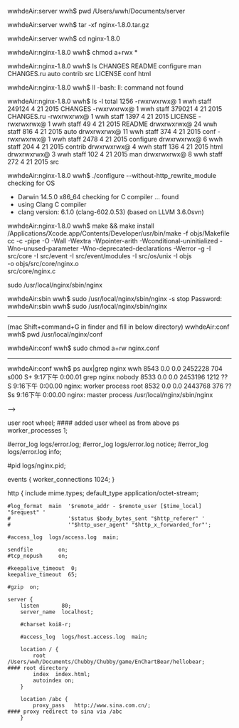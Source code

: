 wwhdeAir:server wwh$ pwd
/Users/wwh/Documents/server

wwhdeAir:server wwh$ tar -xf nginx-1.8.0.tar.gz

wwhdeAir:server wwh$ cd nginx-1.8.0

wwhdeAir:nginx-1.8.0 wwh$ chmod a+rwx *

wwhdeAir:nginx-1.8.0 wwh$ ls
CHANGES		README		configure	man
CHANGES.ru	auto		contrib		src
LICENSE		conf		html

wwhdeAir:nginx-1.8.0 wwh$ ll
-bash: ll: command not found

wwhdeAir:nginx-1.8.0 wwh$ ls -l
total 1256
-rwxrwxrwx@  1 wwh  staff  249124  4 21  2015 CHANGES
-rwxrwxrwx@  1 wwh  staff  379021  4 21  2015 CHANGES.ru
-rwxrwxrwx@  1 wwh  staff    1397  4 21  2015 LICENSE
-rwxrwxrwx@  1 wwh  staff      49  4 21  2015 README
drwxrwxrwx@ 24 wwh  staff     816  4 21  2015 auto
drwxrwxrwx@ 11 wwh  staff     374  4 21  2015 conf
-rwxrwxrwx@  1 wwh  staff    2478  4 21  2015 configure
drwxrwxrwx@  6 wwh  staff     204  4 21  2015 contrib
drwxrwxrwx@  4 wwh  staff     136  4 21  2015 html
drwxrwxrwx@  3 wwh  staff     102  4 21  2015 man
drwxrwxrwx@  8 wwh  staff     272  4 21  2015 src

wwhdeAir:nginx-1.8.0 wwh$ ./configure --without-http_rewrite_module
checking for OS
 + Darwin 14.5.0 x86_64
checking for C compiler ... found
 + using Clang C compiler
 + clang version: 6.1.0 (clang-602.0.53) (based on LLVM 3.6.0svn)
 
 wwhdeAir:nginx-1.8.0 wwh$ make && make install
/Applications/Xcode.app/Contents/Developer/usr/bin/make -f objs/Makefile
cc -c -pipe  -O -Wall -Wextra -Wpointer-arith -Wconditional-uninitialized -Wno-unused-parameter -Wno-deprecated-declarations -Werror -g  -I src/core -I src/event -I src/event/modules -I src/os/unix -I objs \
		-o objs/src/core/nginx.o \
		src/core/nginx.c

sudo /usr/local/nginx/sbin/nginx

wwhdeAir:sbin wwh$ sudo /usr/local/nginx/sbin/nginx -s stop
Password:
wwhdeAir:sbin wwh$ sudo /usr/local/nginx/sbin/nginx

-----------------------

(mac Shift+command+G in finder and fill in below directory)
wwhdeAir:conf wwh$ pwd
/usr/local/nginx/conf

wwhdeAir:conf wwh$ sudo chmod a+rw nginx.conf

-----------------------

wwhdeAir:conf wwh$ ps aux|grep nginx
wwh              8543   0.0  0.0  2452228    704 s000  S+    9:17下午   0:00.01 grep nginx
nobody           8533   0.0  0.0  2453196   1212   ??  S     9:16下午   0:00.00 nginx: worker process
root             8532   0.0  0.0  2443768    376   ??  Ss    9:16下午   0:00.00 nginx: master process /usr/local/nginx/sbin/nginx

-->


user root wheel;                #### added user wheel as from above ps
worker_processes  1;

#error_log  logs/error.log;
#error_log  logs/error.log  notice;
#error_log  logs/error.log  info;

#pid        logs/nginx.pid;


events {
    worker_connections  1024;
}


http {
    include       mime.types;
    default_type  application/octet-stream;

    #log_format  main  '$remote_addr - $remote_user [$time_local] "$request" '
    #                  '$status $body_bytes_sent "$http_referer" '
    #                  '"$http_user_agent" "$http_x_forwarded_for"';

    #access_log  logs/access.log  main;

    sendfile        on;
    #tcp_nopush     on;

    #keepalive_timeout  0;
    keepalive_timeout  65;

    #gzip  on;

    server {
        listen       80;
        server_name  localhost;

        #charset koi8-r;

        #access_log  logs/host.access.log  main;

        location / {
            root   /Users/wwh/Documents/Chubby/Chubby/game/EnChartBear/hellobear;       #### root directory
            index  index.html;
            autoindex on;
        }

        location /abc { 
            proxy_pass   http://www.sina.com.cn/;                                       #### proxy redirect to sina via /abc
        }